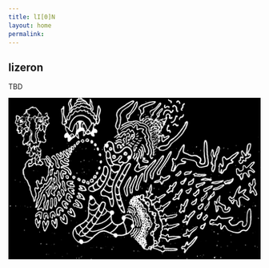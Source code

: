 ```yaml
---
title: lI[0]N 
layout: home
permalink: 
---
```


## lizeron

TBD

![](https://raw.githubusercontent.com/lizeron/lizeron.github.io/master/assets/images/king%20of%20X%20regions-min.JPG)
